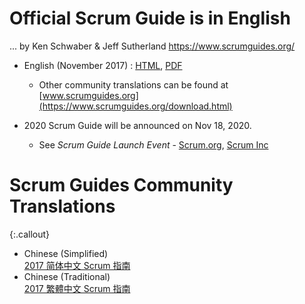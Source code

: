 # Official Scrum Guide is in English 
... by Ken Schwaber & Jeff Sutherland https://www.scrumguides.org/

* English (November 2017) : [HTML](https://www.scrumguides.org/scrum-guide.html), [PDF](https://www.scrumguides.org/docs/scrumguide/v2017/2017-Scrum-Guide-US.pdf)
  *  Other community translations can be found at [www.scrumguides.org](https://www.scrumguides.org/download.html)

* 2020 Scrum Guide will be announced on Nov 18, 2020. 
  * See *Scrum Guide Launch Event* - [Scrum.org](https://www.scrum.org/resources/2020-scrum-guide-launch-event), [Scrum Inc](https://www.scruminc.com/updated-scrum-guide-release/)


# Scrum Guides Community Translations

{:.callout}
*   Chinese (Simplified) <br/> [2017 简体中文 Scrum 指南](https://zh-chs.scrumguides.guru) 
* Chinese (Traditional) <br/> [2017 繁體中文 Scrum 指南](https://zh-cht.scrumguides.guru) 
